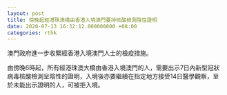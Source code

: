 ```yaml
---
layout: post
title: 傍晚起經港珠澳橋由香港入境澳門要持核酸檢測陰性證明
date: 2020-07-13 16:32:12.000000000 +08:00
categories: rthk
---
```


澳門政府進一步收緊經香港入境澳門人士的檢疫措施。

由傍晚6時起，所有經港珠澳大橋由香港入境澳門的人，需要出示7日內新型冠狀病毒核酸檢測呈陰性的證明，入境後亦要繼續在指定地方接受14日醫學觀察，至於未能出示證明的人，可被拒入境。

